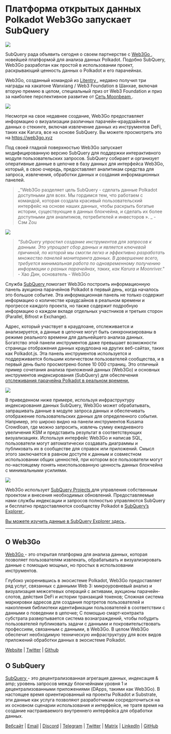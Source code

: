 # Платформа открытых данных Polkadot Web3Go запускает SubQuery

![](https://cdn-images-1.medium.com/max/800/1*LVZ_xKn_K5DlTSxqTr-2BA.png)

SubQuery рада объявить сегодня о своем партнерстве с [ Web3Go ](https://www.web3go.xyz/), новейшей платформой для анализа данных Polkadot. Подобно SubQuery, Web3Go разработан как простой в использовании проект, раскрывающий ценность данных о Polkadot и его парачейнах.

Web3Go, созданный командой из [ Litentry ](https://www.litentry.com/), недавно получил три награды на хакатоне Wanxiang / Web3 Foundation в Шанхае, включая вторую премию в целом, специальный приз от Web3 Foundation и приз за наиболее перспективное развитие от [ Сеть Moonbeam ](https://moonbeam.network/).

![](https://cdn-images-1.medium.com/max/800/1*QOng9s-Mc62WBElrj6KBmg.gif)

Несмотря на свое недавнее создание, Web3Go предоставляет информацию о визуализации различных парачейн-краудзайнов и данных о стекинге, включая извлечение данных из инструментов DeFi, таких как Karura, все на основе SubQuery. Вы можете просмотреть это на [ https://web3go.xyz ](https://web3go.xyz/#/)

Под своей гладкой поверхностью Web3Go запускает модифицированную версию SubQuery для поддержки интерактивного модуля пользовательских запросов. SubQuery собирает и организует оперативные данные в цепочке в базу данных для интерфейса Web3Go, который, в свою очередь, предоставляет аналитикам средства для запроса, извлечения, обработки данных и создания информационных панелей.

> _"Web3Go разделяет цель SubQuery - сделать данные Polkadot доступными для всех. Мы гордимся тем, что работаем с командой, которая создала красивый пользовательский интерфейс на основе наших данных, чтобы раскрыть богатые истории, существующие в данных блокчейна, и сделать их более доступными для аналитиков, потребителей и инвесторов ». _ - Сэм Zou

![](https://cdn-images-1.medium.com/max/800/1*v2Ip-qCB6hkiNiEPY32hrw.png)

> *"SubQuery упростил создание инструментов для запросов к данным. Это упрощает сбор данных и является ключевой причиной, по которой мы смогли легко и эффективно разработать множество панелей мониторинга данных. В довершение всего, требуется минимальная работа по одновременному получению информации о разных парачейнах, таких, как Karura и Moonriver."* - Хао Дин, основатель - Web3Go

Служба [ SubQuery ](https://subquery.network/) помогает Web3Go построить информационную панель аукциона парачейнов Polkadot в первый день, когда началось это большое событие. Эта информационная панель не только содержит информацию о количестве краудсайнов в реальном времени и прогрессе каждого проекта, но также содержит подробную информацию о каждом вкладе отдельных участников и третьих сторон (Parallel, Bifrost и Exchange).

Адрес, который участвует в краудлоане, отслеживается и анализируется, а данные в цепочке могут быть синхронизированы в режиме реального времени для дальнейшего анализа данных. Богатство этой панели инструментов даже превышает возможности страницы отображения данных краудлоана на других веб-сайтах, таких как Polkadot.js. Эта панель инструментов используется и поддерживается большим количеством пользователей сообщества, и в первый день было просмотрено более 10 000 страниц. Это отличный пример сочетания анализа приложений данных (Web3Go) и основных инструментов индексирования (SubQuery) для обеспечения [ отслеживания парачейна Polkadot в реальном времени. ](https://web3go.xyz/#/ParaChainProfiler4Polkadot?chainType=Polkadot)

![](https://cdn-images-1.medium.com/max/800/1*XM2TalsUm1Z93lV5zFMf9w.png)

В приведенном ниже примере, используя инфраструктуру индексирования данных SubQuery, Web3Go может обрабатывать, запрашивать данные в модуле запроса данных и обеспечивать отображение пользовательских данных для определенного события. Например, это широко видно на панели инструментов Kusama Crowdloan, где можно запросить, извлечь сумму ежедневного увеличения KSM и представить результат в соответствующих визуализациях. Используя интерфейс Web3Go и написав SQL, пользователи могут автоматически создавать диаграммы и публиковать их в сообществе для справок или приложений. Смысл этого заключается в равном доступе к данным и совместном использовании общих ценностей, при котором все пользователи могут по-настоящему понять неиспользованную ценность данных блокчейна с минимальными усилиями.

![](https://cdn-images-1.medium.com/max/800/1*Z2g_zEFqOJ3T_2BDDDZT4A.png)

Web3Go использует [ SubQuery Projects ](https://project.subquery.network/) для управления собственным проектом и внесения необходимых обновлений. Предоставляемые нами службы индексации и запросов полностью управляются SubQuery и бесплатно предоставляются сообществу Polkadot в [ SubQuery’s Explorer ](https://explorer.subquery.network/).

[ Вы можете изучить данные в SubQuery Explorer здесь ](https://explorer.subquery.network/subquery/bianyunjian/polkadot-crowdloans).

---

## О Web3Go

[ Web3Go ](https://www.web3go.xyz/) - это открытая платформа для анализа данных, которая позволяет пользователям извлекать, обрабатывать и визуализировать данные с помощью мощных, но простых в использовании инструментов.

Глубоко укоренившись в экосистеме Polkadot, Web3Go предоставляет ряд услуг, связанных с данными Web 3: микроуровневый анализ и визуализация межсетевых операций с активами, аукционы парачейн-слотов, действия DeFi и истории транзакций токенов; Сложная система маркировки адресов для создания портретов пользователей и накопления библиотеки идентификации пользователей в соответствии с данными о поведении в цепочке; С помощью смарт-контракта субстрата развертывается система вознаграждений, чтобы побудить пользователей публиковать задачи с данными и покровительствовать профессиям, связанным с данными, в Web3Go. В целом Web3Go обеспечит необходимую техническую инфраструктуру для всех видов приложений обработки данных в экосистеме Polkadot.

[Website](https://web3go.xyz/#/) | [Twitter](http://twitter.com/web3go) | [Github](https://github.com/web3go-xyz)

## О SubQuery

[ SubQuery ](https://subquery.network/) - это децентрализованная агрегация данных, индексация & amp; уровень запросов между блокчейнами уровня 1 и децентрализованными приложениями (DApps, такими как Web3Go). В настоящее время ориентированный на проекты Polkadot и Substrate, эти данные как услуга позволяют разработчикам сосредоточиться на их основном сценарии использования и интерфейсе, не тратя время на создание настраиваемого внутреннего интерфейса для обработки данных.

[Вебсайт](https://subquery.network/) | [Email](mailto:hello@subquery.network) | [Discord](https://discord.com/invite/78zg8aBSMG) | [Telegram](https://t.me/subquerynetwork) | [Twitter](https://twitter.com/subquerynetwork) | [Matrix](https://matrix.to/#/#subquery:matrix.org) | [LinkedIn](https://www.linkedin.com/company/subquery) | [GitHub](https://github.com/subquery)
